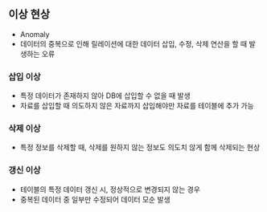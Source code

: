 ## 이상 현상

- Anomaly
- 데이터의 중복으로 인해 릴레이션에 대한 데이터 삽입, 수정, 삭제 연산을 할 때 발생하는 오류

### 삽입 이상

- 특정 데이터가 존재하지 않아 DB에 삽입할 수 없을 때 발생
- 자료를 삽입할 때 의도하지 않은 자료까지 삽입해야만 자료를 테이블에 추가 가능

### 삭제 이상

- 특정 정보를 삭제할 때, 삭제를 원하지 않는 정보도 의도치 않게 함께 삭제되는 현상

### 갱신 이상

- 테이블의 특정 데이터 갱신 시, 정상적으로 변경되지 않는 경우
- 중복된 데이터 중 일부만 수정되어 데이터 모순 발생